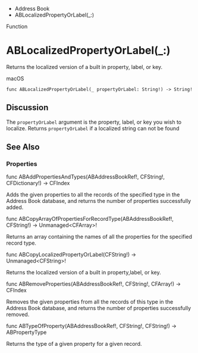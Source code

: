 

- Address Book
-  ABLocalizedPropertyOrLabel(\_:) 

Function

# ABLocalizedPropertyOrLabel(\_:)

Returns the localized version of a built in property, label, or key.

macOS

``` source
func ABLocalizedPropertyOrLabel(_ propertyOrLabel: String!) -> String!
```

## Discussion

The `propertyOrLabel` argument is the property, label, or key you wish to localize. Returns `propertyOrLabel` if a localized string can not be found

## See Also

### Properties

func ABAddPropertiesAndTypes(ABAddressBookRef!, CFString!, CFDictionary!) -> CFIndex

Adds the given properties to all the records of the specified type in the Address Book database, and returns the number of properties successfully added.

func ABCopyArrayOfPropertiesForRecordType(ABAddressBookRef!, CFString!) -> Unmanaged&lt;CFArray>!

Returns an array containing the names of all the properties for the specified record type.

func ABCopyLocalizedPropertyOrLabel(CFString!) -> Unmanaged&lt;CFString>!

Returns the localized version of a built in property,label, or key.

func ABRemoveProperties(ABAddressBookRef!, CFString!, CFArray!) -> CFIndex

Removes the given properties from all the records of this type in the Address Book database, and returns the number of properties successfully removed.

func ABTypeOfProperty(ABAddressBookRef!, CFString!, CFString!) -> ABPropertyType

Returns the type of a given property for a given record.

